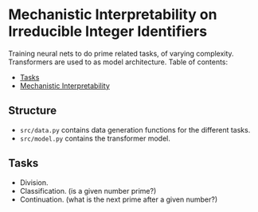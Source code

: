 # Mechanistic Interpretability on Irreducible Integer Identifiers

Training neural nets to do prime related tasks, of varying complexity.
Transformers are used to as model architecture. Table of contents:

- [Tasks](#tasks)
- [Mechanistic Interpretability](#mechanistic-interpretability)

## Structure

- `src/data.py` contains data generation functions for the different tasks.
- `src/model.py` contains the transformer model.


## Tasks

- Division.
- Classification. (is a given number prime?)
- Continuation. (what is the next prime after a given number?)
